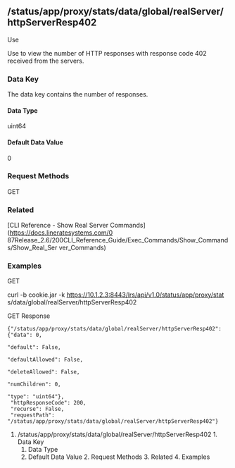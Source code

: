 ## /status/app/proxy/stats/data/global/realServer/httpServerResp402

Use

Use to view the number of HTTP responses with response code 402 received from
the servers.

### Data Key

The data key contains the number of responses.

#### Data Type

uint64

#### Default Data Value

0

### Request Methods

GET

### Related

[CLI Reference - Show Real Server Commands](https://docs.lineratesystems.com/0
87Release_2.6/200CLI_Reference_Guide/Exec_Commands/Show_Commands/Show_Real_Ser
ver_Commands)

### Examples

GET

curl -b cookie.jar -k https://10.1.2.3:8443/lrs/api/v1.0/status/app/proxy/stat
s/data/global/realServer/httpServerResp402

GET Response

    
    {"/status/app/proxy/stats/data/global/realServer/httpServerResp402": {"data": 0,
                                                                           "default": False,
                                                                           "defaultAllowed": False,
                                                                           "deleteAllowed": False,
                                                                           "numChildren": 0,
                                                                           "type": "uint64"},
     "httpResponseCode": 200,
     "recurse": False,
     "requestPath": "/status/app/proxy/stats/data/global/realServer/httpServerResp402"}
    

  1. /status/app/proxy/stats/data/global/realServer/httpServerResp402
    1. Data Key
      1. Data Type
      2. Default Data Value
    2. Request Methods
    3. Related
    4. Examples

